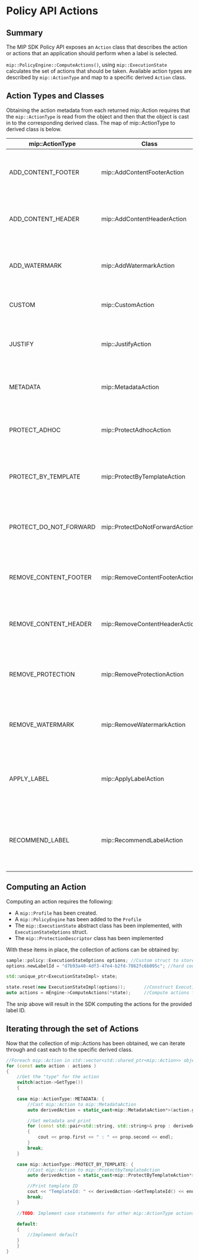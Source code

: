 # Policy API Actions

## Summary

The MIP SDK Policy API exposes an `Action` class that describes the action or actions that an application should perform when a label is selected. 

`mip::PolicyEngine::ComputeActions()`, using `mip::ExecutionState` calculates the set of actions that should be taken. Available action types are described by `mip::ActionType` and map to a specific derived `Action` class.

## Action Types and Classes

Obtaining the action metadata from each returned mip::Action requires that the `mip::ActionType` is read from the object and then that the object is cast in to the corresponding derived class. The map of mip::ActionType to derived class is below.

| mip::ActionType        | Class                          | Description                                                                                                                                   |
|------------------------|--------------------------------|-----------------------------------------------------------------------------------------------------------------------------------------------|
| ADD_CONTENT_FOOTER     | mip::AddContentFooterAction    | Specifies a content footer to be added to the document.                                                                                       |
| ADD_CONTENT_HEADER     | mip::AddContentHeaderAction    | Specifies a content header to be added to the document                                                                                        |
| ADD_WATERMARK          | mip::AddWatermarkAction        | Specifices a watermark to be added to the document.                                                                                           |
| CUSTOM                 | mip::CustomAction              | A generic action class. More details [here](https://docs.microsoft.com/en-us/azure/information-protection/develop/mip/class_mip_customaction) |
| JUSTIFY                | mip::JustifyAction             | Requires providing a justification to downgrade label.                                                                                        |
| METADATA               | mip::MetadataAction            | Specifies metadata to be added to the document.                                                                                               |
| PROTECT_ADHOC          | mip::ProtectAdhocAction        | Specifies ad-hoc protection to be added to the document.                                                                                      |
| PROTECT_BY_TEMPLATE    | mip::ProtectByTemplateAction   | Specifies template protection to be added to the document.                                                                                    |
| PROTECT_DO_NOT_FORWARD | mip::ProtectDoNotForwardAction | Specifies Do Not Forward protection to be added to the email.                                                                                 |
| REMOVE_CONTENT_FOOTER  | mip::RemoveContentFooterAction | Specifies a content footer to be removed from the document.                                                                                   |
| REMOVE_CONTENT_HEADER  | mip::RemoveContentHeaderAction | Specifies a content header to be removed from the document.                                                                                   |
| REMOVE_PROTECTION      | mip::RemoveProtectionAction    | Specifies that protection should be removed from the document.                                                                                |
| REMOVE_WATERMARK       | mip::RemoveWatermarkAction     | Specifies a watermark to be removed from the document.                                                                                        |
| APPLY_LABEL            | mip::ApplyLabelAction          | Specifies that the calling application should apply a specific label.                                                                         |
| RECOMMEND_LABEL        | mip::RecommendLabelAction      | Specifies that the calling application should suggest a specific label.                                                                       |

## Computing an Action

Computing an action requires the following:

- A `mip::Profile` has been created.
- A `mip::PolicyEngine` has been added to the `Profile`
- The `mip::ExecutionState` abstract class has been implemented, with `ExecutionStateOptions` struct.
- The `mip::ProtectionDescriptor` class has been implemented

With these items in place, the collection of actions can be obtained by:

```cpp
sample::policy::ExecutionStateOptions options; //Custom struct to store option to pass to ExecutionStateImpl constructor
options.newLabelId = "d7b93a40-4df3-47e4-b2fd-7862fc6b095c"; //hard coded GUID for demo. LabelID must be valid. 

std::unique_ptr<ExecutionStateImpl> state;

state.reset(new ExecutionStateImpl(options));       //Construct ExecutionStateImpl from ExecutionStateOptions.
auto actions = mEngine->ComputeActions(*state);     //Compute actions from execution state
```

The snip above will result in the SDK computing the actions for the provided label ID.

## Iterating through the set of Actions

Now that the collection of mip::Actions has been obtained, we can iterate through and cast each to the specific derived class.

```cpp
//Foreach mip::Action in std::vector<std::shared_ptr<mip::Action>> object
for (const auto action : actions )
{
    //Get the "type" for the action
    switch(action->GetType())
    {
        
    case mip::ActionType::METADATA: {
        //Cast mip::Action to mip::MetadataAction
        auto derivedAction = static_cast<mip::MetadataAction*>(action.get());

        //Get metadata and print
        for (const std::pair<std::string, std::string>& prop : derivedAction->GetMetadataToAdd())
        {
            cout << prop.first << " : " << prop.second << endl;
        }
        break;
    }

    case mip::ActionType::PROTECT_BY_TEMPLATE: {
        //Cast mip::Action to mip::ProtectbyTemplateAction
        auto derivedAction = static_cast<mip::ProtectByTemplateAction*>(action.get());

        //Print template ID
        cout << "TemplateId: " << derivedAction->GetTemplateId() << endl;
        break;
    }

    //TODO: Implement case statements for other mip::ActionType actions

    default:
    {
        //Implement default
    }
    }
}
